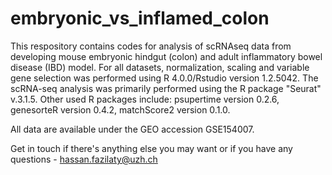 # embryonic_vs_inflamed_colon
This respository contains codes for analysis of scRNAseq data from developing mouse embryonic hindgut (colon) and adult inflammatory bowel disease (IBD) model. 
For all datasets, normalization, scaling and variable gene selection was performed using R 4.0.0/Rstudio version 1.2.5042. The scRNA-seq analysis was primarily performed using the R package "Seurat" v.3.1.5. Other used R packages include: psupertime version 0.2.6, genesorteR version 0.4.2, matchScore2 version 0.1.0.

All data are available under the GEO accession GSE154007.

Get in touch if there's anything else you may want or if you have any questions - hassan.fazilaty@uzh.ch

